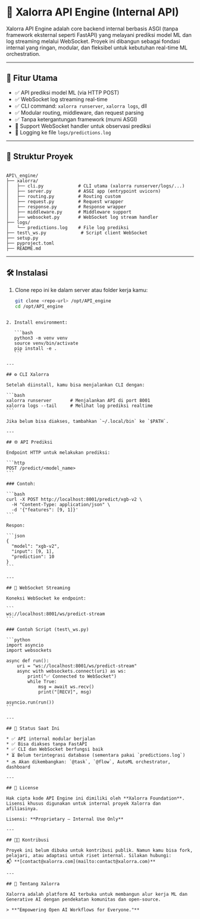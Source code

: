 
# 🔧 Xalorra API Engine (Internal API)

Xalorra API Engine adalah core backend internal berbasis ASGI (tanpa framework eksternal seperti FastAPI) yang melayani prediksi model ML dan log streaming melalui WebSocket. Proyek ini dibangun sebagai fondasi internal yang ringan, modular, dan fleksibel untuk kebutuhan real-time ML orchestration.

---

## 🚀 Fitur Utama

- ✅ API prediksi model ML (via HTTP POST)
- ✅ WebSocket log streaming real-time
- ✅ CLI command: `xalorra runserver`, `xalorra logs`, dll
- ✅ Modular routing, middleware, dan request parsing
- ✅ Tanpa ketergantungan framework (murni ASGI)
- 📡 Support WebSocket handler untuk observasi prediksi
- 📄 Logging ke file `logs/predictions.log`

---

## 📁 Struktur Proyek

```

API\_engine/
├── xalorra/
│   ├── cli.py             # CLI utama (xalorra runserver/logs/...)
│   ├── server.py          # ASGI app (entrypoint uvicorn)
│   ├── routing.py         # Routing custom
│   ├── request.py         # Request wrapper
│   ├── response.py        # Response wrapper
│   ├── middleware.py      # Middleware support
│   ├── websocket.py       # WebSocket log stream handler
├── logs/
│   └── predictions.log    # File log prediksi
├── test\_ws.py             # Script client WebSocket
├── setup.py
├── pyproject.toml
├── README.md              

````

---

## 🛠️ Instalasi

1. Clone repo ini ke dalam server atau folder kerja kamu:
   ```bash
   git clone <repo-url> /opt/API_engine
   cd /opt/API_engine
````

2. Install environment:

   ```bash
   python3 -m venv venv
   source venv/bin/activate
   pip install -e .
   ```

---

## ⚙️ CLI Xalorra

Setelah diinstall, kamu bisa menjalankan CLI dengan:

```bash
xalorra runserver       # Menjalankan API di port 8001
xalorra logs --tail     # Melihat log prediksi realtime
```

Jika belum bisa diakses, tambahkan `~/.local/bin` ke `$PATH`.

---

## 🌐 API Prediksi

Endpoint HTTP untuk melakukan prediksi:

```http
POST /predict/<model_name>
```

### Contoh:

```bash
curl -X POST http://localhost:8001/predict/xgb-v2 \
  -H "Content-Type: application/json" \
  -d '{"features": [9, 1]}'
```

Respon:

```json
{
  "model": "xgb-v2",
  "input": [9, 1],
  "prediction": 10
}
```

---

## 🔌 WebSocket Streaming

Koneksi WebSocket ke endpoint:

```
ws://localhost:8001/ws/predict-stream
```

### Contoh Script (test\_ws.py)

```python
import asyncio
import websockets

async def run():
    uri = "ws://localhost:8001/ws/predict-stream"
    async with websockets.connect(uri) as ws:
        print("✅ Connected to WebSocket")
        while True:
            msg = await ws.recv()
            print("[RECV]", msg)

asyncio.run(run())
```

---

## 🧪 Status Saat Ini

* ✅ API internal modular berjalan
* ✅ Bisa diakses tanpa FastAPI
* ✅ CLI dan WebSocket berfungsi baik
* ⏳ Belum terintegrasi database (sementara pakai `predictions.log`)
* 🔜 Akan dikembangkan: `@task`, `@flow`, AutoML orchestrator, dashboard

---

## 📜 License

Hak cipta kode API Engine ini dimiliki oleh **Xalorra Foundation**.
Lisensi khusus digunakan untuk internal proyek Xalorra dan afiliasinya.

Lisensi: **Proprietary – Internal Use Only**

---

## 👨‍💻 Kontribusi

Proyek ini belum dibuka untuk kontribusi publik. Namun kamu bisa fork, pelajari, atau adaptasi untuk riset internal. Silakan hubungi:
📬 **[contact@xalorra.com](mailto:contact@xalorra.com)**

---

## 🧠 Tentang Xalorra

Xalorra adalah platform AI terbuka untuk membangun alur kerja ML dan Generative AI dengan pendekatan komunitas dan open-source.

> **"Empowering Open AI Workflows for Everyone."**

